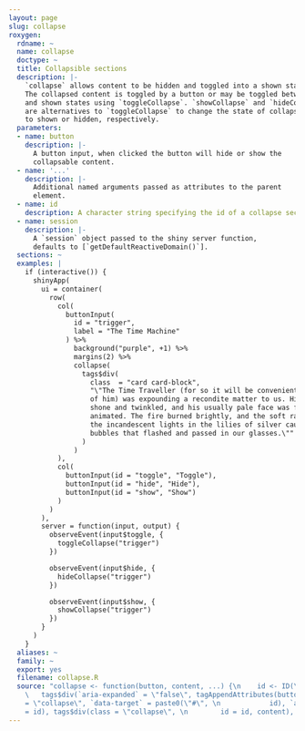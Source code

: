 ```yaml
---
layout: page
slug: collapse
roxygen:
  rdname: ~
  name: collapse
  doctype: ~
  title: Collapsible sections
  description: |-
    `collapse` allows content to be hidden and toggled into a shown state.
    The collapsed content is toggled by a button or may be toggled between hidden
    and shown states using `toggleCollapse`. `showCollapse` and `hideCollapse`
    are alternatives to `toggleCollapse` to change the state of collapsed content
    to shown or hidden, respectively.
  parameters:
  - name: button
    description: |-
      A button input, when clicked the button will hide or show the
      collapsable content.
  - name: '...'
    description: |-
      Additional named arguments passed as attributes to the parent
      element.
  - name: id
    description: A character string specifying the id of a collapse section.
  - name: session
    description: |-
      A `session` object passed to the shiny server function,
      defaults to [`getDefaultReactiveDomain()`].
  sections: ~
  examples: |
    if (interactive()) {
      shinyApp(
        ui = container(
          row(
            col(
              buttonInput(
                id = "trigger",
                label = "The Time Machine"
              ) %>%
                background("purple", +1) %>%
                margins(2) %>%
                collapse(
                  tags$div(
                    class  = "card card-block",
                    "\"The Time Traveller (for so it will be convenient to speak
                    of him) was expounding a recondite matter to us. His grey eyes
                    shone and twinkled, and his usually pale face was flushed and
                    animated. The fire burned brightly, and the soft radiance of
                    the incandescent lights in the lilies of silver caught the
                    bubbles that flashed and passed in our glasses.\""
                  )
                )
            ),
            col(
              buttonInput(id = "toggle", "Toggle"),
              buttonInput(id = "hide", "Hide"),
              buttonInput(id = "show", "Show")
            )
          )
        ),
        server = function(input, output) {
          observeEvent(input$toggle, {
            toggleCollapse("trigger")
          })

          observeEvent(input$hide, {
            hideCollapse("trigger")
          })

          observeEvent(input$show, {
            showCollapse("trigger")
          })
        }
      )
    }
  aliases: ~
  family: ~
  export: yes
  filename: collapse.R
  source: "collapse <- function(button, content, ...) {\n    id <- ID(\"collapse\")\n
    \   tags$div(`aria-expanded` = \"false\", tagAppendAttributes(button, \n        `data-toggle`
    = \"collapse\", `data-target` = paste0(\"#\", \n            id), `aria-controls`
    = id), tags$div(class = \"collapse\", \n        id = id, content), ..., include(\"core\"))\n}"
---
```

